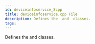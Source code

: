 ```yaml
---
id: deviceinfoservice_8cpp
title: deviceinfoservice.cpp File
description: Defines the  and  classes.
tags:
---
```

Defines the  <docRefTextType>  and  <docRefTextType>  classes.
